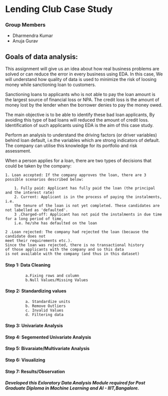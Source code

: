 # Lending Club Case Study

### Group Members
- Dharmendra Kumar
- Anuja Gurav

## Goals of data analysis:  

This assignment will give us an idea about how real business problems are solved or can 
reduce the error in every business using EDA. In this case, 
We will understand how quality of data is used to minimize the risk of 
loosing money while sanctioning loan to customers.

Sanctioning loans to applicants who is not able to pay the loan amount is the largest 
source of financial loss or NPA. The credit loss is the amount of money lost by the lender 
when the borrower denies to pay the money owed.  

The main objective is to be able to identify these bad loan applicants, 
By avoiding this type of bad loans will reduced the amount of credit loss. 
Identification of such applicants using EDA is the aim of this case study.   

Perform an analysis to understand the driving factors (or driver variables)
behind loan default, i.e.the variables which are strong indicators of default.  
The company can utilise this knowledge for its portfolio and risk assessment. 

When a person applies for a loan, there are two types of decisions that could be taken by the company:

    1. Loan accepted: If the company approves the loan, there are 3 possible scenarios described below:

        1. Fully paid: Applicant has fully paid the loan (the principal and the interest rate)
        2. Current: Applicant is in the process of paying the instalments, i.e. 
        the tenure of the loan is not yet completed. These candidates are not labelled as 'defaulted'.
        3 .Charged-off: Applicant has not paid the instalments in due time for a long period of time, 
        i.e. he/she has defaulted on the loan 
        
    2 .Loan rejected: The company had rejected the loan (because the candidate does not 
    meet their requirements etc.). 
    Since the loan was rejected, there is no transactional history 
    of those applicants with the company and so this data 
    is not available with the company (and thus in this dataset)



#### Step 1: Data Cleaning
             a.Fixing rows and column
             b.Null Values/Missing Values
#### Step 2: Standardizing values
             a. Standardize units
             b. Remove Outliers
             c. Invalid Values
             d. Filtering data
#### Step 3: Univariate Analysis
#### Step 4: Segemented Univariate Analysis
#### Step 5: Bivaraiate/Multivariate Analysis
#### Step 6: Visualizing
#### Step 7: Results/Observation



##### Developed this Exloratory Data Analysis Module required for Post Graduate Diploma in Machine Learning and AI - IIIT,Bangalore.
 
